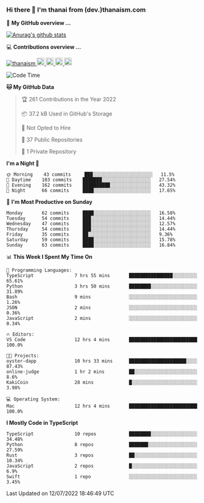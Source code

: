 ### Hi there 👋 I'm thanai from (dev.)thanaism.com

<!-- バッジ関連 -->
<!--
メイン：https://shields.io/category/social
GitHub view：https://github.com/antonkomarev/github-profile-views-counter
Qiita contributions：https://qiita.com/mikkame/items/f2c60d9caf8a8e38ec50
 -->

🍎 **My GitHub overview ...**

<!-- GitHubトロフィー -->
<!--
https://github.com/ryo-ma/github-profile-trophy
 -->

<!-- [![trophy](https://github-profile-trophy.vercel.app/?username=thanaism)](https://github.com/thanaism/thanaism) -->

<!-- GitHubステータス -->
<!--
https://github.com/anuraghazra/github-readme-stats
 -->

[![Anurag's github stats](https://github-readme-stats.vercel.app/api?username=thanaism&count_private=true&show_icons=true)](https://github.com/thanaism/thanaism)

<!-- [![ReadMe Card](https://github-readme-stats.vercel.app/api/pin/?username=thanaism&repo=thanaism)](https://github.com/thanaism/thanaism) -->

<!-- Skill icons -->
<!--
https://rahuldkjain.github.io/gh-profile-readme-generator/
 -->

💻 **Contributions overview ...**

<p align="left">

  <a href="https://github.com/thanaism/thanaism/">
    <img src="https://komarev.com/ghpvc/?username=thanaism" alt="thanaism" />
  </a>
  <a href="http://twitter.com/okinawa__noodle">
    <img height="20" src="https://img.shields.io/twitter/follow/okinawa__noodle?label=Twitter&logo=twitter&style=flat" />
  </a>
  <a href="https://github.com/thanaism">
    <img height="20" src="https://img.shields.io/github/followers/thanaism?label=follow&logo=github&style=flat" />
  </a>
  <!-- <a href="https://www.reddit.com/user/thanaism">
    <img height="20" src="https://img.shields.io/reddit/user-karma/combined/thanaism?label=Reddit&logo=reddit&style=flat" />
  </a>
  <a href="https://stackoverflow.com/users/5720201/thanaism">
    <img height="20" src="https://img.shields.io/stackexchange/stackoverflow/r/5720201?label=StackOverflow&logo=stack-overflow&style=flat" /> -->
  </a>
  <a href="http://qiita.com/thanai">
    <img height="20" src="https://qiita-badge.apiapi.app/s/thanai/posts.svg" />
  </a>
  <//qiita.com/thanai">
    <img height="20" src="https://qiita-badge.apiapi.app/s/thanai/contributions.svg" />
  </a>
</p>

<!--START_SECTION:waka-->
![Code Time](http://img.shields.io/badge/Code%20Time-0%20secs-blue)

**🐱 My GitHub Data** 

> 🏆 261 Contributions in the Year 2022
 > 
> 📦 37.2 kB Used in GitHub's Storage 
 > 
> 🚫 Not Opted to Hire
 > 
> 📜 37 Public Repositories 
 > 
> 🔑 1 Private Repository 
 > 
**I'm a Night 🦉** 

```text
🌞 Morning    43 commits     ███░░░░░░░░░░░░░░░░░░░░░░   11.5% 
🌆 Daytime    103 commits    ███████░░░░░░░░░░░░░░░░░░   27.54% 
🌃 Evening    162 commits    ██████████░░░░░░░░░░░░░░░   43.32% 
🌙 Night      66 commits     ████░░░░░░░░░░░░░░░░░░░░░   17.65%

```
📅 **I'm Most Productive on Sunday** 

```text
Monday       62 commits     ████░░░░░░░░░░░░░░░░░░░░░   16.58% 
Tuesday      54 commits     ███░░░░░░░░░░░░░░░░░░░░░░   14.44% 
Wednesday    47 commits     ███░░░░░░░░░░░░░░░░░░░░░░   12.57% 
Thursday     54 commits     ███░░░░░░░░░░░░░░░░░░░░░░   14.44% 
Friday       35 commits     ██░░░░░░░░░░░░░░░░░░░░░░░   9.36% 
Saturday     59 commits     ████░░░░░░░░░░░░░░░░░░░░░   15.78% 
Sunday       63 commits     ████░░░░░░░░░░░░░░░░░░░░░   16.84%

```


📊 **This Week I Spent My Time On** 

```text
💬 Programming Languages: 
TypeScript               7 hrs 55 mins       ████████████████░░░░░░░░░   65.61% 
Python                   3 hrs 50 mins       ████████░░░░░░░░░░░░░░░░░   31.89% 
Bash                     9 mins              ░░░░░░░░░░░░░░░░░░░░░░░░░   1.26% 
JSON                     2 mins              ░░░░░░░░░░░░░░░░░░░░░░░░░   0.36% 
JavaScript               2 mins              ░░░░░░░░░░░░░░░░░░░░░░░░░   0.34%

🔥 Editors: 
VS Code                  12 hrs 4 mins       █████████████████████████   100.0%

🐱‍💻 Projects: 
oyster-dapp              10 hrs 33 mins      █████████████████████░░░░   87.43% 
online-judge             1 hr 2 mins         ██░░░░░░░░░░░░░░░░░░░░░░░   8.6% 
KakiCoin                 28 mins             █░░░░░░░░░░░░░░░░░░░░░░░░   3.98%

💻 Operating System: 
Mac                      12 hrs 4 mins       █████████████████████████   100.0%

```

**I Mostly Code in TypeScript** 

```text
TypeScript               10 repos            ████████░░░░░░░░░░░░░░░░░   34.48% 
Python                   8 repos             ███████░░░░░░░░░░░░░░░░░░   27.59% 
Rust                     3 repos             ██░░░░░░░░░░░░░░░░░░░░░░░   10.34% 
JavaScript               2 repos             █░░░░░░░░░░░░░░░░░░░░░░░░   6.9% 
Swift                    1 repo              ░░░░░░░░░░░░░░░░░░░░░░░░░   3.45%

```



 Last Updated on 12/07/2022 18:46:49 UTC
<!--END_SECTION:waka-->

